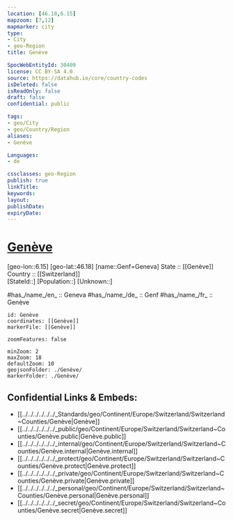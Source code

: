 ```yaml
---
location: [46.18,6.15] 
mapzoom: [7,12] 
mapmarker: city 
type: 
- City
- geo-Region
title: Genève

SpocWebEntityId: 30409
license: CC BY-SA 4.0
source: https://datahub.io/core/country-codes
isDeleted: false
isReadOnly: false
draft: false
confidential: public

tags:
- geo/City
- geo/Country/Region
aliases:
- Genève

Languages:
- de

cssclasses: geo-Region
publish: true
linkTitle: 
keywords: 
layout: 
publishDate: 
expiryDate: 
---
```


# [Genève](Genève.md)

[geo-lon::6.15] 
[geo-lat::46.18] 
[name::Genf=Geneva] 
State ::  [[Genève]]
Country :: [[Switzerland]]  
[StateId::] 
[Population::] 
[Unknown::] 

#has_/name_/en_ :: Geneva 
#has_/name_/de_ :: Genf 
#has_/name_/fr_ :: Genève 


```leaflet
id: Genève
coordinates: [[Genève]] 
markerFile: [[Genève]] 

zoomFeatures: false 

minZoom: 2 
maxZoom: 18
defaultZoom: 10 
geojsonFolder: ./Genève/
markerFolder: ./Genève/
```


## Confidential Links & Embeds: 
- [[../../../../../../_Standards/geo/Continent/Europe/Switzerland/Switzerland~Counties/Genève|Genève]] 
- [[../../../../../../_public/geo/Continent/Europe/Switzerland/Switzerland~Counties/Genève.public|Genève.public]] 
- [[../../../../../../_internal/geo/Continent/Europe/Switzerland/Switzerland~Counties/Genève.internal|Genève.internal]] 
- [[../../../../../../_protect/geo/Continent/Europe/Switzerland/Switzerland~Counties/Genève.protect|Genève.protect]] 
- [[../../../../../../_private/geo/Continent/Europe/Switzerland/Switzerland~Counties/Genève.private|Genève.private]] 
- [[../../../../../../_personal/geo/Continent/Europe/Switzerland/Switzerland~Counties/Genève.personal|Genève.personal]] 
- [[../../../../../../_secret/geo/Continent/Europe/Switzerland/Switzerland~Counties/Genève.secret|Genève.secret]] 

